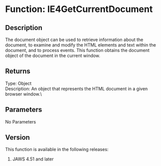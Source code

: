 # Function: IE4GetCurrentDocument

## Description

The document object can be used to retrieve information about the
document, to examine and modify the HTML elements and text within the
document, and to process events. This function obtains the document
object of the document in the current window.

## Returns

Type: Object\
Description: An object that represents the HTML document in a given
browser window.\

## Parameters

No Parameters

## Version

This function is available in the following releases:

1.  JAWS 4.51 and later
